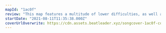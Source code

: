 ```yaml
---
mapId: "1ac0f"
review: "This map features a multitude of lower difficulties, as well as techier top diffs to spice things up."
startDate: "2021-08-11T11:35:38.000Z"
coverUrlOverwrite: https://cdn.assets.beatleader.xyz/songcover-1ac0f-cover.jpg
---
```

